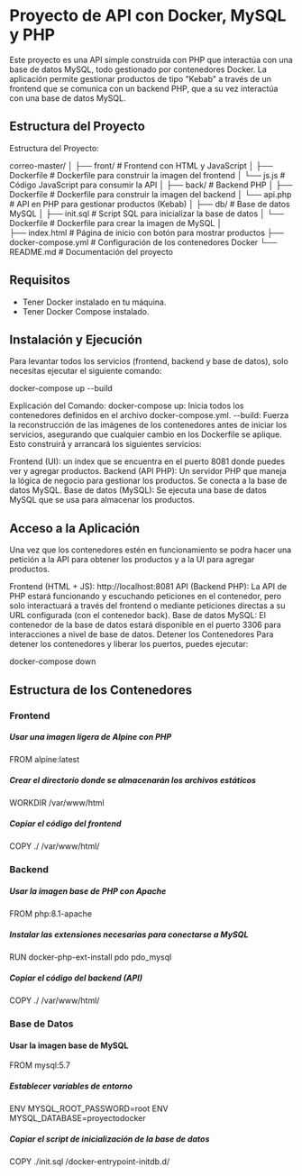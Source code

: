 # Proyecto de API con Docker, MySQL y PHP

Este proyecto es una API simple construida con PHP que interactúa con una base de datos MySQL, todo gestionado por contenedores Docker. La aplicación permite gestionar productos de tipo "Kebab" a través de un frontend que se comunica con un backend PHP, que a su vez interactúa con una base de datos MySQL.

## Estructura del Proyecto
Estructura del Proyecto: 

correo-master/
│
├── front/                    # Frontend con HTML y JavaScript
│   ├── Dockerfile             # Dockerfile para construir la imagen del frontend
│   └── js.js                 # Código JavaScript para consumir la API
│
├── back/                     # Backend PHP
│   ├── Dockerfile             # Dockerfile para construir la imagen del backend
│   └── api.php               # API en PHP para gestionar productos (Kebab)
│
├── db/                       # Base de datos MySQL
│   ├── init.sql              # Script SQL para inicializar la base de datos
│   └── Dockerfile            # Dockerfile para crear la imagen de MySQL
│             
├── index.html                # Página de inicio con botón para mostrar productos
├── docker-compose.yml        # Configuración de los contenedores Docker
└── README.md                 # Documentación del proyecto

## Requisitos

- Tener Docker instalado en tu máquina.
- Tener Docker Compose instalado.

## Instalación y Ejecución

Para levantar todos los servicios (frontend, backend y base de datos), solo necesitas ejecutar el siguiente comando:

docker-compose up --build

Explicación del Comando: 
docker-compose up: Inicia todos los contenedores definidos en el archivo docker-compose.yml.
--build: Fuerza la reconstrucción de las imágenes de los contenedores antes de iniciar los servicios, asegurando que cualquier cambio en los Dockerfile se aplique.
Esto construirá y arrancará los siguientes servicios:

Frontend (UI): un index que se encuentra en el puerto 8081 donde puedes ver y agregar productos.
Backend (API PHP): Un servidor PHP que maneja la lógica de negocio para gestionar los productos. Se conecta a la base de datos MySQL.
Base de datos (MySQL): Se ejecuta una base de datos MySQL que se usa para almacenar los productos.

## Acceso a la Aplicación
Una vez que los contenedores estén en funcionamiento se podra hacer una petición a la API para obtener los productos y a la UI para agregar productos.

Frontend (HTML + JS): http://localhost:8081
API (Backend PHP): La API de PHP estará funcionando y escuchando peticiones en el contenedor, pero solo interactuará a través del frontend o mediante peticiones directas a su URL configurada (con el contenedor back).
Base de datos MySQL: El contenedor de la base de datos estará disponible en el puerto 3306 para interacciones a nivel de base de datos.
Detener los Contenedores
Para detener los contenedores y liberar los puertos, puedes ejecutar:

docker-compose down

## Estructura de los Contenedores

### Frontend

##### Usar una imagen ligera de Alpine con PHP
FROM alpine:latest

##### Crear el directorio donde se almacenarán los archivos estáticos
WORKDIR /var/www/html

##### Copiar el código del frontend
COPY ./ /var/www/html/

### Backend
##### Usar la imagen base de PHP con Apache
FROM php:8.1-apache

##### Instalar las extensiones necesarias para conectarse a MySQL
RUN docker-php-ext-install pdo pdo_mysql

##### Copiar el código del backend (API)
COPY ./ /var/www/html/

### Base de Datos
#### Usar la imagen base de MySQL
FROM mysql:5.7

##### Establecer variables de entorno
ENV MYSQL_ROOT_PASSWORD=root
ENV MYSQL_DATABASE=proyectodocker

##### Copiar el script de inicialización de la base de datos
COPY ./init.sql /docker-entrypoint-initdb.d/    


